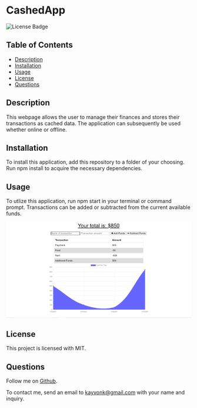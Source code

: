 # CashedApp
![License Badge](https://img.shields.io/badge/license-MIT-brightgreen)

## Table of Contents
* [Description](#description)
* [Installation](#installation)
* [Usage](#usage)
* [License](#license)
* [Questions](#questions)

## Description
This webpage allows the user to manage their finances and stores their transactions as cached data. The application can subsequently be used whether online or offline.  

## Installation
To install this application, add this repository to a folder of your choosing. Run npm install to acquire the necessary dependencies.

## Usage
To utlize this application, run npm start in your terminal or command prompt. Transactions can be added or subtracted from the current available funds. 

![cachedAppThumbnail](./assets/cachedAppThumbnail.PNG)

## License
This project is licensed with MIT.

## Questions
Follow me on [Github](https://github.com/Kayvonk).

To contact me, send an email to kayvonk@gmail.com with your name and inquiry.

